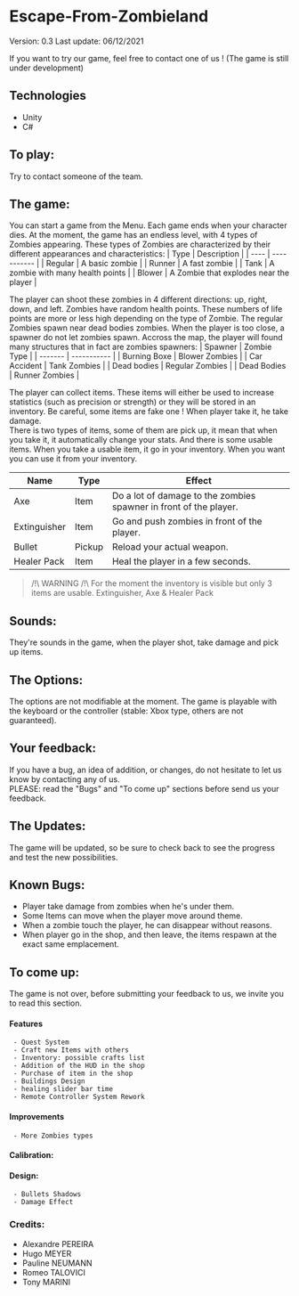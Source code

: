 # Escape-From-Zombieland

Version: 0.3
Last update: 06/12/2021

If you want to try our game, feel free to contact one of us ! (The game is still under development)

## Technologies
- Unity
- C#

## To play:
Try to contact someone of the team.

## The game:
You can start a game from the Menu. Each game ends when your character dies. At the moment, the game has an endless level, with 4 types of Zombies appearing. These types of Zombies are characterized by their different appearances and characteristics:
| Type | Description |
| ---- | ----------- |
| Regular | A basic zombie |
| Runner | A fast zombie |
| Tank | A zombie with many health points |
| Blower | A Zombie that explodes near the player |

The player can shoot these zombies in 4 different directions: up, right, down, and left. Zombies have random health points. These numbers of life points are more or less high depending on the type of Zombie.
The regular Zombies spawn near dead bodies zombies. When the player is too close, a spawner do not let zombies spawn.
Accross the map, the player will found many structures that in fact are zombies spawners:
| Spawner | Zombie Type |
| ------- | ----------- |
| Burning Boxe | Blower Zombies |
| Car Accident | Tank Zombies |
| Dead bodies | Regular Zombies |
| Dead Bodies | Runner Zombies |

The player can collect items. These items will either be used to increase statistics (such as precision or strength) or they will be stored in an inventory. Be careful, some items are fake one ! When player take it, he take damage.
</br>
There is two types of items, some of them are pick up, it mean that when you take it, it automatically change your stats. And there is some usable items. When you take a usable item, it go in your inventory. When you want you can use it from your inventory.

| Name | Type | Effect |
| ----- | ----------- | ----------- |
| Axe | Item | Do a lot of damage to the zombies spawner in front of the player. |
| Extinguisher | Item | Go and push zombies in front of the player. |
| Bullet | Pickup | Reload your actual weapon. |
| Healer Pack | Item | Heal the player in a few seconds. |

>/!\\ WARNING /!\\
>For the moment the inventory is visible but only 3 items are usable.
>Extinguisher, Axe & Healer Pack

## Sounds:
They're sounds in the game, when the player shot, take damage and pick up items.

## The Options:
 The options are not modifiable at the moment. The game
 is playable with the keyboard or the controller (stable: Xbox type, others are not guaranteed).

## Your feedback:
If you have a bug, an idea of addition, or changes, do not hesitate to let us know by contacting any of us.
<br/>
PLEASE: read the "Bugs" and "To come up" sections before send us your feedback.

## The Updates:
The game will be updated, so be sure to check back to see the progress and test the new possibilities.

## Known Bugs:
- Player take damage from zombies when he's under them.
- Some Items can move when the player move around theme.
- When a zombie touch the player, he can disappear without reasons.
- When player go in the shop, and then leave, the items respawn at the exact same emplacement.

## To come up:
The game is not over, before submitting your feedback to us, we invite you to read this section.

#### Features
     - Quest System
     - Craft new Items with others
     - Inventory: possible crafts list
     - Addition of the HUD in the shop
     - Purchase of item in the shop
     - Buildings Design
     - healing slider bar time
     - Remote Controller System Rework

#### Improvements
     - More Zombies types

#### Calibration:

#### Design:
     - Bullets Shadows
     - Damage Effect

### Credits:
- Alexandre PEREIRA
- Hugo MEYER
- Pauline NEUMANN
- Romeo TALOVICI
- Tony MARINI
